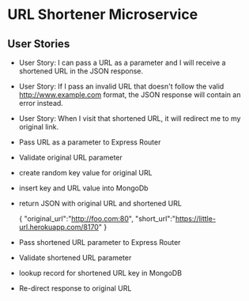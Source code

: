 # URL Shortener Microservice
## User Stories
* User Story: I can pass a URL as a parameter and I will receive a shortened URL in the JSON response.

* User Story: If I pass an invalid URL that doesn't follow the valid http://www.example.com format, the JSON response will contain an error instead.

* User Story: When I visit that shortened URL, it will redirect me to my original link.


- Pass URL as a parameter to Express Router

- Validate original URL parameter
- create random key value for original URL
- insert key and URL value into MongoDb
- return JSON with original URL and shortened URL 

    { 
    "original_url":"http://foo.com:80", "short_url":"https://little-url.herokuapp.com/8170" 
    }

- Pass shortened URL parameter to Express Router
- Validate shortened URL parameter
- lookup record for shortened URL key in MongoDB
- Re-direct response to original URL
